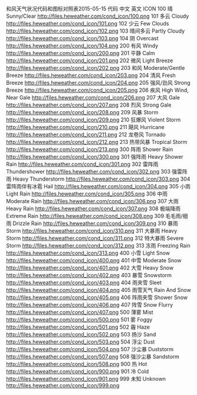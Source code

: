 和风天气状况代码和图标对照表2015-05-15
代码	中文	英文	ICON
100	晴	Sunny/Clear	http://files.heweather.com/cond_icon/100.png
101	多云	Cloudy	http://files.heweather.com/cond_icon/101.png
102	少云	Few Clouds	http://files.heweather.com/cond_icon/102.png
103	晴间多云	Partly Cloudy	http://files.heweather.com/cond_icon/103.png
104	阴	Overcast	http://files.heweather.com/cond_icon/104.png
200	有风	Windy	http://files.heweather.com/cond_icon/200.png
201	平静	Calm	http://files.heweather.com/cond_icon/201.png
202	微风	Light Breeze	http://files.heweather.com/cond_icon/202.png
203	和风	Moderate/Gentle Breeze	http://files.heweather.com/cond_icon/203.png
204	清风	Fresh Breeze	http://files.heweather.com/cond_icon/204.png
205	强风/劲风	Strong Breeze	http://files.heweather.com/cond_icon/205.png
206	疾风	High Wind, Near Gale	http://files.heweather.com/cond_icon/206.png
207	大风	Gale	http://files.heweather.com/cond_icon/207.png
208	烈风	Strong Gale	http://files.heweather.com/cond_icon/208.png
209	风暴	Storm	http://files.heweather.com/cond_icon/209.png
210	狂爆风	Violent Storm	http://files.heweather.com/cond_icon/210.png
211	飓风	Hurricane	http://files.heweather.com/cond_icon/211.png
212	龙卷风	Tornado	http://files.heweather.com/cond_icon/212.png
213	热带风暴	Tropical Storm	http://files.heweather.com/cond_icon/213.png
300	阵雨	Shower Rain	http://files.heweather.com/cond_icon/300.png
301	强阵雨	Heavy Shower Rain	http://files.heweather.com/cond_icon/301.png
302	雷阵雨	Thundershower	http://files.heweather.com/cond_icon/302.png
303	强雷阵雨	Heavy Thunderstorm	http://files.heweather.com/cond_icon/303.png
304	雷阵雨伴有冰雹	Hail	http://files.heweather.com/cond_icon/304.png
305	小雨	Light Rain	http://files.heweather.com/cond_icon/305.png
306	中雨	Moderate Rain	http://files.heweather.com/cond_icon/306.png
307	大雨	Heavy Rain	http://files.heweather.com/cond_icon/307.png
308	极端降雨	Extreme Rain	http://files.heweather.com/cond_icon/308.png
309	毛毛雨/细雨	Drizzle Rain	http://files.heweather.com/cond_icon/309.png
310	暴雨	Storm	http://files.heweather.com/cond_icon/310.png
311	大暴雨	Heavy Storm	http://files.heweather.com/cond_icon/311.png
312	特大暴雨	Severe Storm	http://files.heweather.com/cond_icon/312.png
313	冻雨	Freezing Rain	http://files.heweather.com/cond_icon/313.png
400	小雪	Light Snow	http://files.heweather.com/cond_icon/400.png
401	中雪	Moderate Snow	http://files.heweather.com/cond_icon/401.png
402	大雪	Heavy Snow	http://files.heweather.com/cond_icon/402.png
403	暴雪	Snowstorm	http://files.heweather.com/cond_icon/403.png
404	雨夹雪	Sleet	http://files.heweather.com/cond_icon/404.png
405	雨雪天气	Rain And Snow	http://files.heweather.com/cond_icon/405.png
406	阵雨夹雪	Shower Snow	http://files.heweather.com/cond_icon/406.png
407	阵雪	Snow Flurry	http://files.heweather.com/cond_icon/407.png
500	薄雾	Mist	http://files.heweather.com/cond_icon/500.png
501	雾	Foggy	http://files.heweather.com/cond_icon/501.png
502	霾	Haze	http://files.heweather.com/cond_icon/502.png
503	扬沙	Sand	http://files.heweather.com/cond_icon/503.png
504	浮尘	Dust	http://files.heweather.com/cond_icon/504.png
507	沙尘暴	Duststorm	http://files.heweather.com/cond_icon/507.png
508	强沙尘暴	Sandstorm	http://files.heweather.com/cond_icon/508.png
900	热	Hot	http://files.heweather.com/cond_icon/900.png
901	冷	Cold	http://files.heweather.com/cond_icon/901.png
999	未知	Unknown	http://files.heweather.com/cond_icon/999.png
